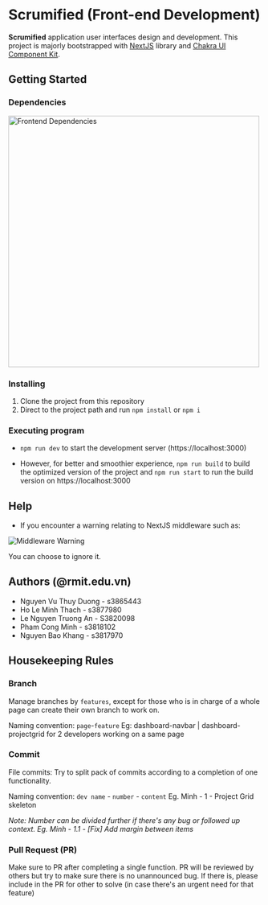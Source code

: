 # Scrumified (Front-end Development)

**Scrumified** application user interfaces design and development. This project is majorly bootstrapped with <a href="https://nextjs.org/">NextJS</a> library and <a href="https://chakra-ui.com/guides/first-steps">Chakra UI Component Kit</a>.

## Getting Started

### Dependencies

<img src="https://i.imgur.com/XVhREJ9.png" alt="Frontend Dependencies" style="width: 500px;"/>



### Installing

1. Clone the project from this repository 
2. Direct to the project path and run `npm install` or `npm i`

### Executing program

- `npm run dev` to start the development server (https://localhost:3000)

- However, for better and smoothier experience, `npm run build` to build the optimized version of the project and `npm run start` to run the build version on https://localhost:3000

## Help

- If you encounter a warning relating to NextJS middleware such as:

![Middleware Warning](https://i.imgur.com/yJZ7Abm.png "Middleware Warning")

You can choose to ignore it.
## Authors (@rmit.edu.vn)

- Nguyen Vu Thuy Duong - s3865443
- Ho Le Minh Thach - s3877980
- Le Nguyen Truong An - S3820098 
- Pham Cong Minh - s3818102
- Nguyen Bao Khang - s3817970

## Housekeeping Rules

### Branch

Manage branches by `features`, except for those who is in charge of a whole page can create their own branch to work on.

Naming convention: `page`-`feature`
Eg: dashboard-navbar | dashboard-projectgrid for 2 developers working on a same page

### Commit

File commits: Try to split pack of commits according to a completion of one functionality.

Naming convention: `dev name` - `number` - `content`
Eg. Minh - 1 - Project Grid skeleton

_Note: Number can be divided further if there's any bug or followed up context.
Eg. Minh - 1.1 - [Fix] Add margin between items_

### Pull Request (PR)

Make sure to PR after completing a single function. PR will be reviewed by others but try to make sure there is no unannounced bug. If there is, please include in the PR for other to solve (in case there's an urgent need for that feature)

<br>
<br>
<br>
